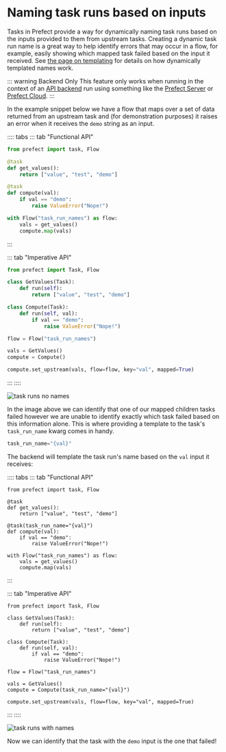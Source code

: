 # Naming task runs based on inputs

Tasks in Prefect provide a way for dynamically naming task runs based on the inputs provided to them from upstream tasks. Creating a dynamic task run name is a great way to help identify errors that may occur in a flow, for example, easily showing which mapped task failed based on the input it received. See [the page on templating](/core/concepts/templating.html) for details on how dynamically templated names work.

::: warning Backend Only
This feature only works when running in the context of an [API backend](/orchestration/) run using something like the [Prefect Server](/orchestration/server/overview.html) or [Prefect Cloud](https://cloud.prefect.io).
:::

In the example snippet below we have a flow that maps over a set of data returned from an upstream task and (for demonstration purposes) it raises an error when it receives the `demo` string as an input.

:::: tabs
::: tab "Functional API"
```python
from prefect import task, Flow

@task
def get_values():
    return ["value", "test", "demo"]

@task
def compute(val):
    if val == "demo":
        raise ValueError("Nope!")

with Flow("task_run_names") as flow:
    vals = get_values()
    compute.map(vals)
```
:::

::: tab "Imperative API"
```python
from prefect import Task, Flow

class GetValues(Task):
    def run(self):
        return ["value", "test", "demo"]

class Compute(Task):
    def run(self, val):
        if val == "demo":
            raise ValueError("Nope!")

flow = Flow("task_run_names")

vals = GetValues()
compute = Compute()

compute.set_upstream(vals, flow=flow, key="val", mapped=True)
```
:::
::::

![task runs no names](/idioms/task_runs_no_names.png)

In the image above we can identify that one of our mapped children tasks failed however we are unable to identify exactly which task failed based on this information alone. This is where providing a template to the task's `task_run_name` kwarg comes in handy.

```python
task_run_name="{val}"
```

The backend will template the task run's name based on the `val` input it receives:

:::: tabs
::: tab "Functional API"
```python{7}
from prefect import task, Flow

@task
def get_values():
    return ["value", "test", "demo"]

@task(task_run_name="{val}")
def compute(val):
    if val == "demo":
        raise ValueError("Nope!")

with Flow("task_run_names") as flow:
    vals = get_values()
    compute.map(vals)
```
:::

::: tab "Imperative API"
```python{15}
from prefect import Task, Flow

class GetValues(Task):
    def run(self):
        return ["value", "test", "demo"]

class Compute(Task):
    def run(self, val):
        if val == "demo":
            raise ValueError("Nope!")

flow = Flow("task_run_names")

vals = GetValues()
compute = Compute(task_run_name="{val}")

compute.set_upstream(vals, flow=flow, key="val", mapped=True)
```
:::
::::

![task runs with names](/idioms/task_runs_names.png)

Now we can identify that the task with the `demo` input is the one that failed!
